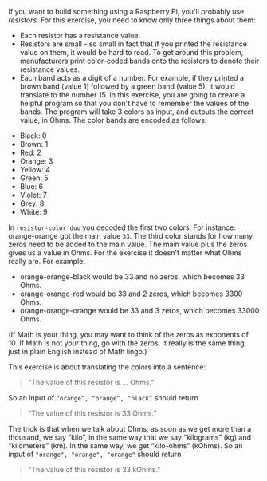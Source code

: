 If you want to build something using a Raspberry Pi, you'll probably use _resistors_. For this exercise, you need to know only three things about them:

- Each resistor has a resistance value.
- Resistors are small - so small in fact that if you printed the resistance value on them, it would be hard to read.
  To get around this problem, manufacturers print color-coded bands onto the resistors to denote their resistance values.
- Each band acts as a digit of a number. For example, if they printed a brown band (value 1) followed by a green band (value 5), it would translate to the number 15.
  In this exercise, you are going to create a helpful program so that you don't have to remember the values of the bands. The program will take 3 colors as input, and outputs the correct value, in Ohms.
  The color bands are encoded as follows:

* Black: 0
* Brown: 1
* Red: 2
* Orange: 3
* Yellow: 4
* Green: 5
* Blue: 6
* Violet: 7
* Grey: 8
* White: 9

In `resistor-color duo` you decoded the first two colors. For instance: orange-orange got the main value `33`.
The third color stands for how many zeros need to be added to the main value. The main value plus the zeros gives us a value in Ohms.
For the exercise it doesn't matter what Ohms really are.
For example:

- orange-orange-black would be 33 and no zeros, which becomes 33 Ohms.
- orange-orange-red would be 33 and 2 zeros, which becomes 3300 Ohms.
- orange-orange-orange would be 33 and 3 zeros, which becomes 33000 Ohms.

(If Math is your thing, you may want to think of the zeros as exponents of 10. If Math is not your thing, go with the zeros. It really is the same thing, just in plain English instead of Math lingo.)

This exercise is about translating the colors into a sentence:

> "The value of this resistor is … Ohms."

So an input of `“orange”, “orange”, “black”` should return

> “The value of this resistor is 33 Ohms.”

The trick is that when we talk about Ohms, as soon as we get more than a thousand, we say “kilo”, in the same way that we say “kilograms” (kg) and “kilometers” (km). In the same way, we get “kilo-ohms” (kOhms).
So an input of `"orange", "orange", "orange"` should return

> "The value of this resistor is 33 kOhms."
